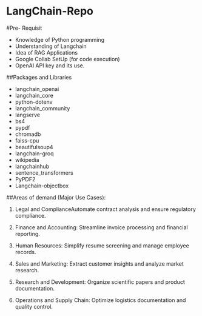 # LangChain-Repo


#Pre- Requisit
- Knowledge of Python programming
- Understanding of Langchain
- Idea of RAG Applications
- Google Collab SetUp (for code execution)
- OpenAI API key and its use.


##Packages and Libraries

- langchain_openai 
- langchain_core
- python-dotenv
- langchain_community
- langserve
- bs4
- pypdf
- chromadb
- faiss-cpu
- beautifulsoup4
- langchain-groq
- wikipedia
- langchainhub
- sentence_transformers
- PyPDF2
- Langchain-objectbox


##Areas of demand (Major Use Cases):

1.	Legal and ComplianceAutomate contract analysis and ensure regulatory compliance.

2.	Finance and Accounting: Streamline invoice processing and financial reporting.

3.	Human Resources: Simplify resume screening and manage employee records.
4.	Sales and Marketing: Extract customer insights and analyze market research.

5.	Research and Development: Organize scientific papers and product documentation.

6.	Operations and Supply Chain: Optimize logistics documentation and quality control.
